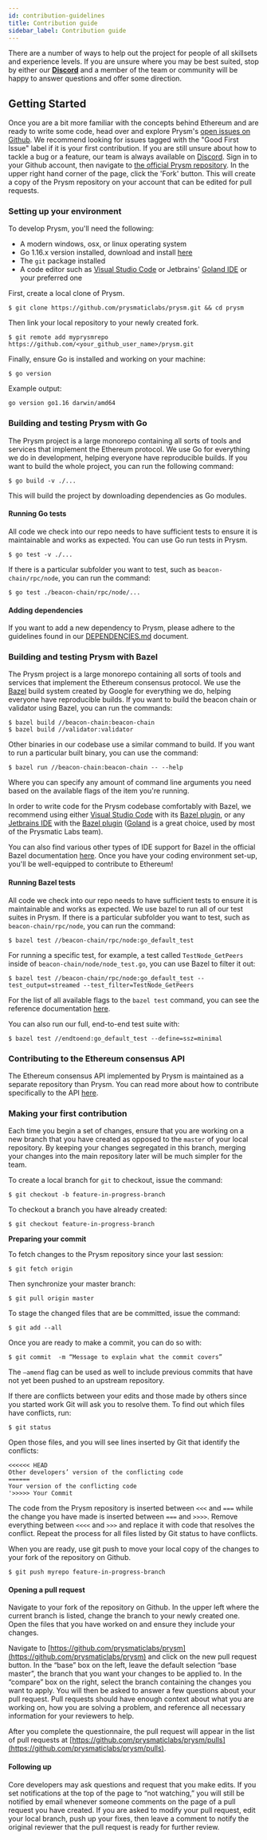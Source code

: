 ```yaml
---
id: contribution-guidelines
title: Contribution guide
sidebar_label: Contribution guide
---
```


There are a number of ways to help out the project for people of all skillsets and experience levels. If you are unsure where you may be best suited, stop by either our [**Discord**](https://discord.gg/prysmaticlabs) and a member of the team or community will be happy to answer questions and offer some direction.

## Getting Started

Once you are a bit more familiar with the concepts behind Ethereum and are ready to write some code, head over and explore Prysm's [open issues on Github](https://github.com/prysmaticlabs/prysm/issues). We recommend looking for issues tagged with the "Good First Issue" label if it is your first contribution. If you are still unsure about how to tackle a bug or a feature, our team is always available on [Discord](https://discord.gg/KSA7rPr). Sign in to your Github account, then navigate to [the official Prysm repository](https://github.com/prysmaticlabs/prysm/). In the upper right hand corner of the page, click the 'Fork' button. This will create a copy of the Prysm repository on your account that can be edited for pull requests.

### Setting up your environment

To develop Prysm, you'll need the following:

- A modern windows, osx, or linux operating system
- Go 1.16.x version installed, download and install [here](https://golang.org/dl/)
- The `git` package installed
- A code editor such as [Visual Studio Code](https://code.visualstudio.com/download) or Jetbrains' [Goland IDE](https://www.jetbrains.com/go/) or your preferred one

First, create a local clone of Prysm.

```text
$ git clone https://github.com/prysmaticlabs/prysm.git && cd prysm
```

Then link your local repository to your newly created fork.

```text
$ git remote add myprysmrepo https://github.com/<your_github_user_name>/prysm.git
```

Finally, ensure Go is installed and working on your machine:

```text
$ go version
```

Example output:
```text
go version go1.16 darwin/amd64
```

### Building and testing Prysm with Go

The Prysm project is a large monorepo containing all sorts of tools and services that implement the Ethereum protocol. We use Go for everything we do in development, helping everyone have reproducible builds. If you want to build the whole project, you can run the following command:

```text
$ go build -v ./...
```

This will build the project by downloading dependencies as Go modules.

#### Running Go tests

All code we check into our repo needs to have sufficient tests to ensure it is maintainable and works as expected. You can use Go run tests in Prysm. 

```text
$ go test -v ./...
```

If there is a particular subfolder you want to test, such as `beacon-chain/rpc/node`, you can run the command:

```text
$ go test ./beacon-chain/rpc/node/...
```

#### Adding dependencies

If you want to add a new dependency to Prysm, please adhere to the guidelines found in our [DEPENDENCIES.md](https://github.com/prysmaticlabs/prysm/blob/master/DEPENDENCIES.md) document.

### Building and testing Prysm with Bazel

The Prysm project is a large monorepo containing all sorts of tools and services that implement the Ethereum consensus protocol. We use the [Bazel](https://bazel.build) build system created by Google for everything we do, helping everyone have reproducible builds. If you want to build the beacon chain or validator using Bazel, you can run the commands:

```text
$ bazel build //beacon-chain:beacon-chain
$ bazel build //validator:validator
```

Other binaries in our codebase use a similar command to build. If you want to run a particular built binary, you can use the command:

```
$ bazel run //beacon-chain:beacon-chain -- --help
```

Where you can specify any amount of command line arguments you need based on the available flags of the item you're running.

In order to write code for the Prysm codebase comfortably with Bazel, we recommend using either [Visual Studio Code](https://code.visualstudio.com/download) with its [Bazel plugin](https://marketplace.visualstudio.com/items?itemName=BazelBuild.vscode-bazel), or any [Jetbrains IDE](https://www.jetbrains.com/) with the [Bazel plugin](https://plugins.jetbrains.com/plugin/8609-bazel) ([Goland](https://www.jetbrains.com/go/) is a great choice, used by most of the Prysmatic Labs team). 

You can also find various other types of IDE support for Bazel in the official Bazel documentation [here](https://docs.bazel.build/versions/master/ide.html). Once you have your coding environment set-up, you'll be well-equipped to contribute to Ethereum!

#### Running Bazel tests

All code we check into our repo needs to have sufficient tests to ensure it is maintainable and works as expected. We use bazel to run all of our test suites in Prysm. If there is a particular subfolder you want to test, such as `beacon-chain/rpc/node`, you can run the command:

```text
$ bazel test //beacon-chain/rpc/node:go_default_test
```

For running a specific test, for example, a test called `TestNode_GetPeers` inside of `beacon-chain/node/node_test.go`, you can use Bazel to filter it out:

```text
$ bazel test //beacon-chain/rpc/node:go_default_test --test_output=streamed --test_filter=TestNode_GetPeers
```

For the list of all available flags to the `bazel test` command, you can see the reference documentation [here](https://docs.bazel.build/versions/master/command-line-reference.html#test).

You can also run our full, end-to-end test suite with:

```text
$ bazel test //endtoend:go_default_test --define=ssz=minimal
```

### Contributing to the Ethereum consensus API

The Ethereum consensus API implemented by Prysm is maintained as a separate repository than Prysm. You can read more about how to contribute specifically to the API [here](/docs/how-prysm-works/prysm-public-api#contributing).

### Making your first contribution

Each time you begin a set of changes, ensure that you are working on a new branch that you have created as opposed to the `master` of your local repository. By keeping your changes segregated in this branch, merging your changes into the main repository later will be much simpler for the team.

To create a local branch for `git` to checkout, issue the command:

```text
$ git checkout -b feature-in-progress-branch
```

To checkout a branch you have already created:

```text
$ git checkout feature-in-progress-branch
```

**Preparing your commit**

To fetch changes to the Prysm repository since your last session:

```text
$ git fetch origin
```

Then synchronize your master branch:

```text
$ git pull origin master
```

To stage the changed files that are be committed, issue the command:

```text
$ git add --all
```

Once you are ready to make a commit, you can do so with:

```text
$ git commit  -m “Message to explain what the commit covers”
```

The `–amend` flag can be used as well to include previous commits that have not yet been pushed to an upstream repository.

If there are conflicts between your edits and those made by others since you started work Git will ask you to resolve them. To find out which files have conflicts, run:

```text
$ git status
```

Open those files, and you will see lines inserted by Git that identify the conflicts:

```text
<<<<<< HEAD
Other developers’ version of the conflicting code
======
Your version of the conflicting code
'>>>>> Your Commit
```

The code from the Prysm repository is inserted between `<<<` and `===` while the change you have made is inserted between `===` and `>>>>`. Remove everything between `<<<<` and `>>>` and replace it with code that resolves the conflict. Repeat the process for all files listed by Git status to have conflicts.

When you are ready, use git push to move your local copy of the changes to your fork of the repository on Github.

```text
$ git push myrepo feature-in-progress-branch
```

#### Opening a pull request

Navigate to your fork of the repository on Github. In the upper left where the current branch is listed, change the branch to your newly created one. Open the files that you have worked on and ensure they include your changes.

Navigate to [https://github.com/prysmaticlabs/prysm](https://github.com/prysmaticlabs/prysm) and click on the new pull request button. In the “base” box on the left, leave the default selection “base master”, the branch that you want your changes to be applied to. In the “compare” box on the right, select the branch containing the changes you want to apply. You will then be asked to answer a few questions about your pull request. Pull requests should have enough context about what you are working on, how you are solving a problem, and reference all necessary information for your reviewers to help.

After you complete the questionnaire, the pull request will appear in the list of pull requests at [https://github.com/prysmaticlabs/prysm/pulls](https://github.com/prysmaticlabs/prysm/pulls).

#### Following up

Core developers may ask questions and request that you make edits. If you set notifications at the top of the page to “not watching,” you will still be notified by email whenever someone comments on the page of a pull request you have created. If you are asked to modify your pull request, edit your local branch, push up your fixes, then leave a comment to notify the original reviewer that the pull request is ready for further review.
